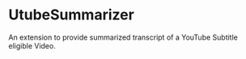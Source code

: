 # UtubeSummarizer
An extension to provide summarized transcript of a YouTube Subtitle eligible Video.
